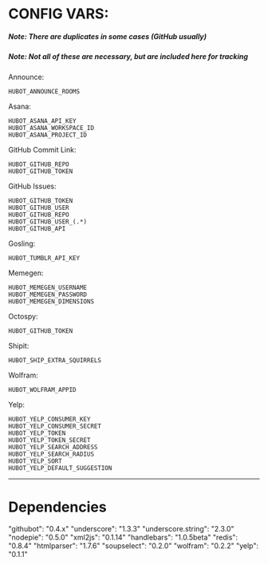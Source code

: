 # CONFIG VARS:

##### Note: There are duplicates in some cases (GitHub usually)
##### Note: Not all of these are necessary, but are included here for tracking

Announce:

    HUBOT_ANNOUNCE_ROOMS

Asana:

    HUBOT_ASANA_API_KEY
    HUBOT_ASANA_WORKSPACE_ID
    HUBOT_ASANA_PROJECT_ID

GitHub Commit Link:

    HUBOT_GITHUB_REPO
    HUBOT_GITHUB_TOKEN

GitHub Issues:

    HUBOT_GITHUB_TOKEN
    HUBOT_GITHUB_USER
    HUBOT_GITHUB_REPO
    HUBOT_GITHUB_USER_(.*)
    HUBOT_GITHUB_API

Gosling:

    HUBOT_TUMBLR_API_KEY

Memegen:

    HUBOT_MEMEGEN_USERNAME
    HUBOT_MEMEGEN_PASSWORD
    HUBOT_MEMEGEN_DIMENSIONS

Octospy:

    HUBOT_GITHUB_TOKEN

Shipit:

    HUBOT_SHIP_EXTRA_SQUIRRELS

Wolfram:

    HUBOT_WOLFRAM_APPID

Yelp:

    HUBOT_YELP_CONSUMER_KEY
    HUBOT_YELP_CONSUMER_SECRET
    HUBOT_YELP_TOKEN
    HUBOT_YELP_TOKEN_SECRET
    HUBOT_YELP_SEARCH_ADDRESS
    HUBOT_YELP_SEARCH_RADIUS
    HUBOT_YELP_SORT
    HUBOT_YELP_DEFAULT_SUGGESTION

---

# Dependencies

"githubot": "0.4.x"
"underscore": "1.3.3"
"underscore.string": "2.3.0"
"nodepie": "0.5.0"
"xml2js": "0.1.14"
"handlebars": "1.0.5beta"
"redis": "0.8.4"
"htmlparser": "1.7.6"
"soupselect": "0.2.0"
"wolfram": "0.2.2"
"yelp": "0.1.1"